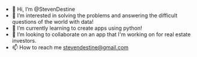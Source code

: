 - 👋 Hi, I’m @StevenDestine
- 👀 I’m interested in solving the problems and answering the difficult questions of the world with data!
- 🌱 I’m currently learning to create apps using python!
- 💞️ I’m looking to collaborate on an app that I'm working on for real estate investors.
- 📫 How to reach me stevendestine@gmail.com

<!---
StevenDestine/StevenDestine is a ✨ special ✨ repository because its `README.md` (this file) appears on your GitHub profile.
You can click the Preview link to take a look at your changes.
--->
